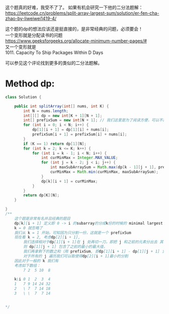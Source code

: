 这个题真的好难，我受不了了。
如果有机会研究一下他的二分法题解：
https://leetcode.cn/problems/split-array-largest-sum/solution/er-fen-cha-zhao-by-liweiwei1419-4/

这个题的dp的想法应该还是挺直接的，是非常经典的问题，必须要会！   
一个变形就是分配读书的问题   
https://www.geeksforgeeks.org/allocate-minimum-number-pages/#   
又一个变形就是     
1011. Capacity To Ship Packages Within D Days   

可以参见这个评论找到更多的类似的二分法题解。


# Method dp:

```java
class Solution {

    public int splitArray(int[] nums, int K) {
        int N = nums.length;
        int[][] dp = new int[K + 1][N + 1];
        int[] prefixSum = new int[N + 1]; // 我们这里是为了阅读方便，可以不建这个数组的
        for (int i = 0; i < N; i++) {
            dp[1][i + 1] = dp[1][i] + nums[i];
            prefixSum[i + 1] = prefixSum[i] + nums[i];
        }
        if (K == 1) return dp[1][N];
        for (int k = 2; k <= K; k++) {
            for (int i = k - 1; i < N; i++) {
                int curMinMax = Integer.MAX_VALUE;
                for (int j = k - 2; j < i; j++) {
                    int maxSubArraySum = Math.max(dp[k - 1][j + 1], prefixSum[i + 1] - prefixSum[j + 1]);
                    curMinMax = Math.min(curMinMax, maxSubArraySum);
                }
                dp[k][i + 1] = curMinMax;
            }
        }
        return dp[K][N];
    }

}
/** 
    这个题是非常有名并且经典的题目
    dp[k][i + 1] 定义即 0 -> i 的subarray的分成k份的时候的 minimal largest sum
    k = 0 就忽略了
    我们从 k = 1 开始，可知因为只分割一份，这就是一个 prefixSum 
    现在看 k = 2, 考虑dp[2][i + 1], 
        我们选择相对于dp[1][i + 1]在 j 处再切一刀，即把 j 和之前的元素分出去 其中 0 <= j < i, 注意这里 0 来自于 k - 2
        则 dp[1][j + 1] 包含了之前的最小的最大值，
        我们再拿剩下的数之和（用 prefixSum, 即dp[1][i + 1] - dp[1][j + 1] 立得）与 dp[1][j + 1] 相比，取更大的一个
        对于所有的 j 遍历我们可以取使得dp[2][i + 1]最小的分割
    因此对于一般的 k 我们有
    考虑如下数组：
        7 2  5 10  8

    k\i 0 1  2  3  4
    1   7 9 14 24 32  
    2   \ 7  7 14 18
    3   \ \  7  7 14 


*/
```